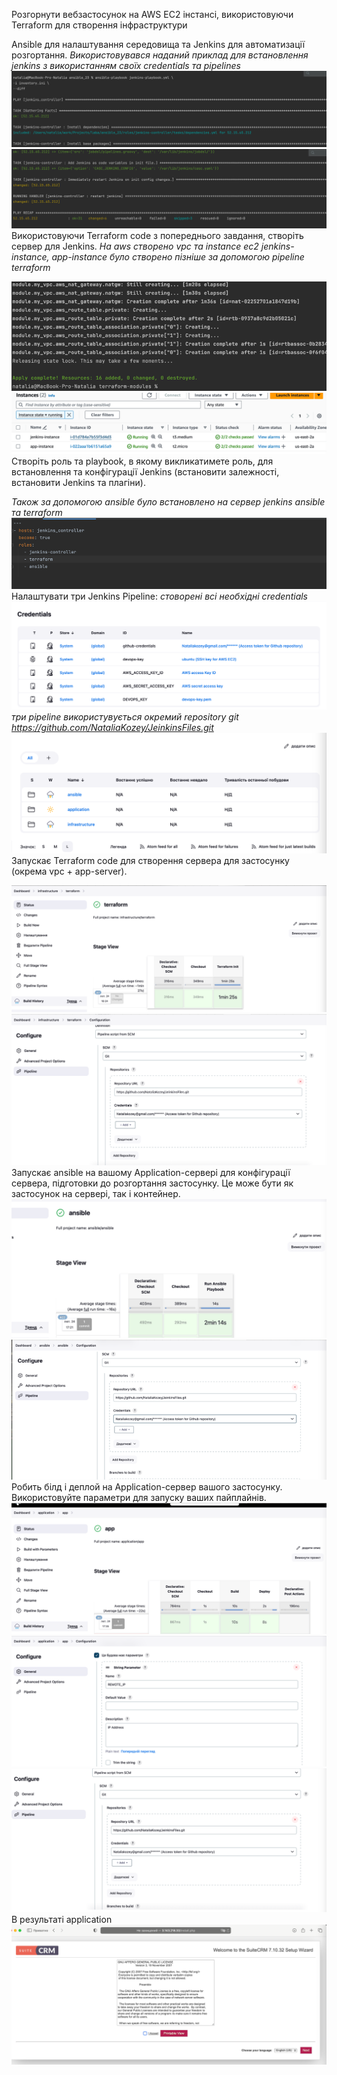 Розгорнути вебзастосунок на AWS EC2 інстансі, використовуючи Terraform для створення 
інфраструктури

Ansible для налаштування середовища та Jenkins для автоматизації розгортання.
_Використовувався наданий приклад для встановлення jenkins з використанням своїх credentials та pipelines_
![image1](https://github.com/NataliaKozey/laba/blob/master/lesson23/images/img_14.png)
![image2](https://github.com/NataliaKozey/laba/blob/master/lesson23/images/img_16.png)
Використовуючи Terraform code з попереднього завдання, створіть сервер для Jenkins.
_На aws створено vpc та instance ec2 jenkins-instance, 
app-instance було створено пізніше за допомогою pipeline terraform_

![image3](https://github.com/NataliaKozey/laba/blob/master/lesson23/images/img.png)
![image4](https://github.com/NataliaKozey/laba/blob/master/lesson23/images/img_1.png)
Створіть роль та playbook, в якому викликатимете роль, для встановлення та конфігурації Jenkins 
(встановити залежності, встановити Jenkins та плагіни).

_Також за допомогою ansible було встановлено на сервер jenkins ansible та terraform_
![image5](https://github.com/NataliaKozey/laba/blob/master/lesson23/images/img_2.png)
Налаштувати три Jenkins Pipeline:
_стоворені всі необхідні credentials_
![image6](https://github.com/NataliaKozey/laba/blob/master/lesson23/images/img_3.png)
_три pipeline
використувується окремий repository git
https://github.com/NataliaKozey/JeinkinsFiles.git_
![image7](https://github.com/NataliaKozey/laba/blob/master/lesson23/images/img_4.png)
Запускає Terraform code для створення сервера для застосунку (окрема vpc + app-server).

![image8](https://github.com/NataliaKozey/laba/blob/master/lesson23/images/img_9.png)
![image9](https://github.com/NataliaKozey/laba/blob/master/lesson23/images/img_10.png)
Запускає ansible на вашому Application-сервері для конфігурації сервера, підготовки до розгортання 
застосунку. Це може бути як застосунок на сервері, так і контейнер.
![image10](https://github.com/NataliaKozey/laba/blob/master/lesson23/images/img_7.png)
![image10](https://github.com/NataliaKozey/laba/blob/master/lesson23/images/img_8.png)
Робить білд і деплой на Application-сервер вашого застосунку. Використовуйте параметри для запуску 
ваших пайплайнів.
![image12](https://github.com/NataliaKozey/laba/blob/master/lesson23/images/img_11.png)
![image13](https://github.com/NataliaKozey/laba/blob/master/lesson23/images/img_12.png)
![image14](https://github.com/NataliaKozey/laba/blob/master/lesson23/images/img_13.png)
В результаті application
![image15](https://github.com/NataliaKozey/laba/blob/master/lesson23/images/img_15.png)
